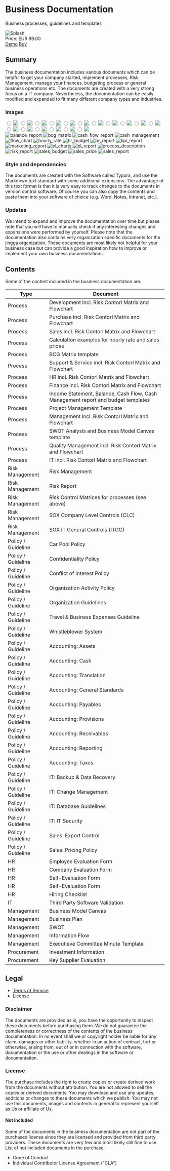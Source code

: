 # Business Documentation

Business processes, guidelines and templates

<div class="splash">
    <img alt="Splash" src="/content/solutions/finished/Business_Documentation/img/Business_Documentation_splash.png">
    <div class="price">Price: EUR 99.00</div>
    <div class="purchase">
        <a class="button" rel="external" href="https://github.com/Karaka-Management/Organization-Guide">Demo</a>
        <a class="button" href="#">Buy</a>
    </div>
</div>

## Summary

The business documentation includes various documents which can be helpful to get your company started, implement processes, Risk Management, manage your finances, budgeting process or general business operations etc. The documents are created with a very strong focus on a IT company. Nevertheless, the documentation can be easily modified and expanded to fit many different company types and industries.

### Images

<div class="gallery">
    <div class="active-image">
        <input id="balance_report" type="radio" name="gallery_1">
        <img src="/content/solutions/finished/Business_Documentation/img/balance_report.png">
        <input id="bcg_matrix" type="radio" name="gallery_1">
        <img src="/content/solutions/finished/Business_Documentation/img/bcg_matrix.png">
        <input id="cash_flow_report" type="radio" name="gallery_1">
        <img src="/content/solutions/finished/Business_Documentation/img/cash_flow_report.png">
        <input id="cash_management" type="radio" name="gallery_1">
        <img src="/content/solutions/finished/Business_Documentation/img/cash_management.png">
        <input id="flow_chart" type="radio" name="gallery_1">
        <img src="/content/solutions/finished/Business_Documentation/img/flow_chart.png">
        <input id="hourly_rate" type="radio" name="gallery_1">
        <img src="/content/solutions/finished/Business_Documentation/img/hourly_rate.png">
        <input id="hr_budget" type="radio" name="gallery_1">
        <img src="/content/solutions/finished/Business_Documentation/img/hr_budget.png">
        <input id="hr_report" type="radio" name="gallery_1">
        <img src="/content/solutions/finished/Business_Documentation/img/hr_report.png">
        <input id="kpi_report" type="radio" name="gallery_1">
        <img src="/content/solutions/finished/Business_Documentation/img/kpi_report.png">
        <input id="marketing_report" type="radio" name="gallery_1">
        <img src="/content/solutions/finished/Business_Documentation/img/marketing_report.png">
        <input id="pl_charts" type="radio" name="gallery_1">
        <img src="/content/solutions/finished/Business_Documentation/img/pl_charts.png">
        <input id="pl_report" type="radio" name="gallery_1">
        <img src="/content/solutions/finished/Business_Documentation/img/pl_report.png">
        <input id="process_description" type="radio" name="gallery_1">
        <img src="/content/solutions/finished/Business_Documentation/img/process_description.png">
        <input id="risk_report" type="radio" name="gallery_1">
        <img src="/content/solutions/finished/Business_Documentation/img/risk_report.png">
        <input id="sales_budget" type="radio" name="gallery_1">
        <img src="/content/solutions/finished/Business_Documentation/img/sales_budget.png">
        <input id="sales_price" type="radio" name="gallery_1">
        <img src="/content/solutions/finished/Business_Documentation/img/sales_price.png">
        <input id="sales_report" type="radio" name="gallery_1">
        <img src="/content/solutions/finished/Business_Documentation/img/sales_report.png">
    </div>
    <div class="thumbs">
        <label for="balance_report"><img class="preview" alt="balance_report" src="/content/solutions/finished/Business_Documentation/img/balance_report.png"></label>
        <label for="bcg_matrix"><img class="preview" alt="bcg_matrix" src="/content/solutions/finished/Business_Documentation/img/bcg_matrix.png"></label>
        <label for="cash_flow_report"><img class="preview" alt="cash_flow_report" src="/content/solutions/finished/Business_Documentation/img/cash_flow_report.png"></label>
        <label for="cash_management"><img class="preview" alt="cash_management" src="/content/solutions/finished/Business_Documentation/img/cash_management.png"></label>
        <label for="flow_chart"><img class="preview" alt="flow_chart" src="/content/solutions/finished/Business_Documentation/img/flow_chart.png"></label>
        <label for="hourly_rate"><img class="preview" alt="hourly_rate" src="/content/solutions/finished/Business_Documentation/img/hourly_rate.png"></label>
        <label for="hr_budget"><img class="preview" alt="hr_budget" src="/content/solutions/finished/Business_Documentation/img/hr_budget.png"></label>
        <label for="hr_report"><img class="preview" alt="hr_report" src="/content/solutions/finished/Business_Documentation/img/hr_report.png"></label>
        <label for="kpi_report"><img class="preview" alt="kpi_report" src="/content/solutions/finished/Business_Documentation/img/kpi_report.png"></label>
        <label for="marketing_report"><img class="preview" alt="marketing_report" src="/content/solutions/finished/Business_Documentation/img/marketing_report.png"></label>
        <label for="pl_charts"><img class="preview" alt="pl_charts" src="/content/solutions/finished/Business_Documentation/img/pl_charts.png"></label>
        <label for="pl_report"><img class="preview" alt="pl_report" src="/content/solutions/finished/Business_Documentation/img/pl_report.png"></label>
        <label for="process_description"><img class="preview" alt="process_description" src="/content/solutions/finished/Business_Documentation/img/process_description.png"></label>
        <label for="risk_report"><img class="preview" alt="risk_report" src="/content/solutions/finished/Business_Documentation/img/risk_report.png"></label>
        <label for="sales_budget"><img class="preview" alt="sales_budget" src="/content/solutions/finished/Business_Documentation/img/sales_budget.png"></label>
        <label for="sales_price"><img class="preview" alt="sales_price" src="/content/solutions/finished/Business_Documentation/img/sales_price.png"></label>
        <label for="sales_report"><img class="preview" alt="sales_report" src="/content/solutions/finished/Business_Documentation/img/sales_report.png"></label>
    </div>
    <div class="clear"></div>
</div>

### Style and dependencies

The documents are created with the Software called Typora, and use the Markdown text standard with some additional extensions. The advantage of this text format is that it is very easy to track changes to the documents in version control software. Of course you can also copy the contents and paste them into your software of choice (e.g. Word, Notes, Intranet, etc.).

### Updates

We intend to expand and improve the documentation over time but please note that you will have to manually check if any interesting changes and expansions were performed by yourself. Please note that the documentation also contains very organization specific documents for the jingga organization. These documents are most likely not helpful for your business case but can provide a good inspiration how to improve or implement your own business documentations.

## Contents

Some of the content included in the business documentation are:

| Type               | Document                                                               |
| ------------------ | ---------------------------------------------------------------------- |
| Process            | Development incl. Risk Contorl Matrix and Flowchart					  |
| Process            | Purchase incl. Risk Contorl Matrix and Flowchart						  |
| Process            | Sales incl. Risk Contorl Matrix and Flowchart						  |
| Process            | Calculation examples for hourly rate and sales prices     			  |
| Process            | BCG Matrix template                                       			  |
| Process            | Support & Service incl. Risk Contorl Matrix and Flowchart			  |
| Process            | HR incl. Risk Contorl Matrix and Flowchart							  |
| Process            | Finance incl. Risk Contorl Matrix and Flowchart						  |
| Process            | Income Statement, Balance, Cash Flow, Cash Management report and budget templates |
| Process            | Project Management Template                                            |
| Process            | Management incl. Risk Contorl Matrix and Flowchart					  |
| Process            | SWOT Analysis and Business Model Canvas template  					  |
| Process            | Quality Management incl. Risk Contorl Matrix and Flowchart			  |
| Process            | IT incl. Risk Contorl Matrix and Flowchart							  |
| Risk Management    | Risk Management										   		  		  |
| Risk Management    | Risk Report														      |
| Risk Management    | Risk Control Matrices for processes (see above)						  |
| Risk Management    | SOX Company Level Controls (CLC)						   		  		  |
| Risk Management    | SOX IT General Controls (ITGC)						   		  		  |
| Policy / Guideline | Car Pool Policy 														  |
| Policy / Guideline | Confidentiality Policy 												  |
| Policy / Guideline | Conflict of Interest Policy											  |
| Policy / Guideline | Organization Activity Policy											  |
| Policy / Guideline | Organization Guidelines 												  |
| Policy / Guideline | Travel & Business Expenses Guideline									  |
| Policy / Guideline | Whistleblower System 												  |
| Policy / Guideline | Accounting: Assets		 											  |
| Policy / Guideline | Accounting: Cash		 												  |
| Policy / Guideline | Accounting: Translation 												  |
| Policy / Guideline | Accounting: General Standards										  |
| Policy / Guideline | Accounting: Payables	 												  |
| Policy / Guideline | Accounting: Provisions	 											  |
| Policy / Guideline | Accounting: Receivables	 											  |
| Policy / Guideline | Accounting: Reporting	 											  |
| Policy / Guideline | Accounting: Taxes		 											  |
| Policy / Guideline | IT: Backup & Data Recovery 											  |
| Policy / Guideline | IT: Change Management	 											  |
| Policy / Guideline | IT: Database Guidelines	 											  |
| Policy / Guideline | IT: IT Security			 											  |
| Policy / Guideline | Sales: Export Control	 											  |
| Policy / Guideline | Sales: Pricing Policy	 											  |
| HR				 | Employee Evaluation Form	 											  |
| HR				 | Company Evaluation Form	 											  |
| HR				 | Self-Evaluation Form		 											  |
| HR				 | Self-Evaluation Form		 											  |
| HR				 | Hiring Checklist			 											  |
| IT				 | Third Party Software Validation										  |
| Management		 | Business Model Canvas												  |
| Management		 | Business Plan														  |
| Management		 | SWOT																	  |
| Management		 | Information Flow														  |
| Management		 | Executieve Committee Minute Template									  |
| Procurement		 | Investment Information												  |
| Procurement		 | Key Supplier Evaluation												  |

## Legal

* [Terms of Service](/en/terms)
* [License](/content/licenses/LICENSE%20V2.txt)

### Disclaimer

The documents are provided as is, you have the opportunity to inspect these documents before purchasing them. We do not guarantee the completeness or correctness of the contents of the business documentation. In no event shall we or copyright holder be liable for any claim, damages or other liability, whether in an action of contract, tort or otherwise, arising from, out of or in connection with the software, documentation or the use or other dealings in the software or documentation.

### License

The purchase includes the right to create copies or create derived work from the documents without attribution. You are not allowed to sell the copies or derived documents. You may download and use any updates, additions or changes to these documents which we publish. You may not use this documents, images and contents in general to represent yourself as Us or affiliate of Us.

#### Not included

Some of the documents in the business documentation are not part of the purchased license since they are licensed and provided from third party providers. These documents are very few and most likely still fine to use. List of not included documents in the purchase:

* Code of Conduct
* Individual Contributor License Agreement ("CLA")
